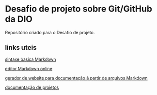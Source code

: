 # Desafio de projeto sobre Git/GitHub da DIO
Repositório criado para o Desafio de projeto.

## links uteis
[sintaxe basica Markdown](https://www.markdownguide.org/)

[editor Markdown online](https://dillinger.io/)

[gerador de website para documentação à partir de arquivos Markdown](https://readthedocs.org/)

[documentação de projetos](https://www.markdownguide.org/tools/mkdocs/)
